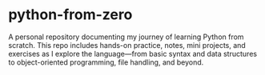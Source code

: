 # python-from-zero
A personal repository documenting my journey of learning Python from scratch.  This repo includes hands-on practice, notes, mini projects, and exercises as I explore the language—from basic syntax and data structures to object-oriented programming, file handling, and beyond.

